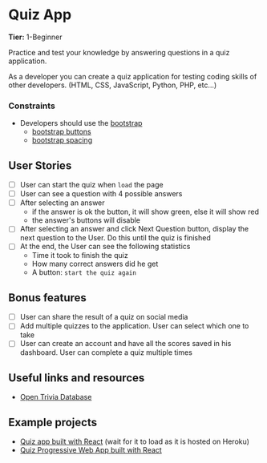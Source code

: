 # Quiz App

**Tier:** 1-Beginner

Practice and test your knowledge by answering questions in a quiz application.

As a developer you can create a quiz application for testing coding skills of other developers. (HTML, CSS, JavaScript, Python, PHP, etc...)


### Constraints

-   Developers should use the [bootstrap](https://getbootstrap.com/docs/4.0/getting-started/introduction/)
    -   [bootstrap buttons](https://getbootstrap.com/docs/4.0/components/buttons/)
    -   [bootstrap spacing](https://getbootstrap.com/docs/4.0/utilities/spacing/)

## User Stories

-   [ ] User can start the quiz when `load` the page
-   [ ] User can see a question with 4 possible answers
-   [ ] After selecting an answer
    -   if the answer is ok the button, it will show green, else it will show red
    -   the answer's buttons will disable
-   [ ] After selecting an answer and click Next Question button, display the next question to the User. Do this until the quiz is finished
-   [ ] At the end, the User can see the following statistics
    -   Time it took to finish the quiz
    -   How many correct answers did he get
    -   A button: `start the quiz again`

## Bonus features

-   [ ] User can share the result of a quiz on social media
-   [ ] Add multiple quizzes to the application. User can select which one to take
-   [ ] User can create an account and have all the scores saved in his dashboard. User can complete a quiz multiple times

## Useful links and resources

-   [Open Trivia Database](https://opentdb.com/api_config.php)

## Example projects

-   [Quiz app built with React](http://tranquil-beyond-43849.herokuapp.com/) (wait for it to load as it is hosted on Heroku)
-   [Quiz Progressive Web App built with React](https://github.com/SafdarJamal/quiz-app)
